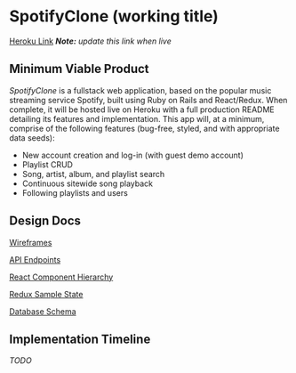 # SpotifyClone (working title)

[Heroku Link](http://heroku.com) *__Note:__ update this link when live*

## Minimum Viable Product

*SpotifyClone* is a fullstack web application, based on the popular music streaming service Spotify, built using Ruby on Rails and React/Redux. When complete, it will be hosted live on Heroku with a full production README detailing its features and implementation. This app will, at a minimum, comprise of the following features (bug-free, styled, and with appropriate data seeds):  

* New account creation and log-in (with guest demo account)
* Playlist CRUD
* Song, artist, album, and playlist search
* Continuous sitewide song playback
* Following playlists and users

## Design Docs

[Wireframes](wireframes)

[API Endpoints](api-endpoints)

[React Component Hierarchy](component-hierarchy)

[Redux Sample State](sample-state)

[Database Schema](schema)

## Implementation Timeline
_TODO_
